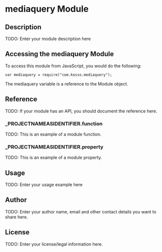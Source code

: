 # mediaquery Module

## Description

TODO: Enter your module description here

## Accessing the mediaquery Module

To access this module from JavaScript, you would do the following:

	var mediaquery = require("com.kosso.mediaquery");

The mediaquery variable is a reference to the Module object.	

## Reference

TODO: If your module has an API, you should document
the reference here.

### ___PROJECTNAMEASIDENTIFIER__.function

TODO: This is an example of a module function.

### ___PROJECTNAMEASIDENTIFIER__.property

TODO: This is an example of a module property.

## Usage

TODO: Enter your usage example here

## Author

TODO: Enter your author name, email and other contact
details you want to share here. 

## License

TODO: Enter your license/legal information here.

